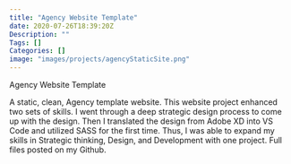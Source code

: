 ```yaml
---
title: "Agency Website Template"
date: 2020-07-26T18:39:20Z
Description: ""
Tags: []
Categories: []
image: "images/projects/agencyStaticSite.png"
---
```


Agency Website Template

A static, clean, Agency template website.
This website project enhanced two sets of skills. I went through a deep strategic design process to come up with the design. Then I translated the design from Adobe XD into VS Code and utilized SASS for the first time. Thus, I was able to expand my skills in Strategic thinking, Design, and Development with one project. Full files posted on my Github.
